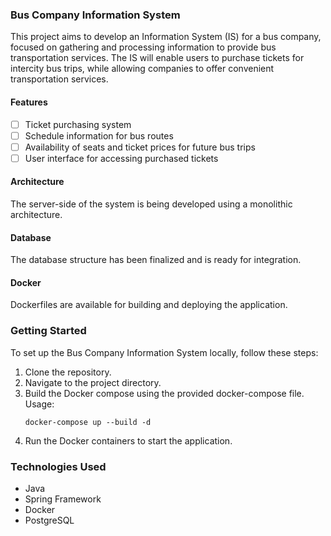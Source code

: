 ### Bus Company Information System

This project aims to develop an Information System (IS) for a bus company, focused on gathering and processing information to provide bus transportation services. The IS will enable users to purchase tickets for intercity bus trips, while allowing companies to offer convenient transportation services.

#### Features
- [ ] Ticket purchasing system
- [ ] Schedule information for bus routes
- [ ] Availability of seats and ticket prices for future bus trips
- [ ] User interface for accessing purchased tickets

#### Architecture
The server-side of the system is being developed using a monolithic architecture.

#### Database
The database structure has been finalized and is ready for integration.

#### Docker
Dockerfiles are available for building and deploying the application.

### Getting Started
To set up the Bus Company Information System locally, follow these steps:

1. Clone the repository.
2. Navigate to the project directory.
3. Build the Docker compose using the provided docker-compose file. 
Usage:
   ```
   docker-compose up --build -d
   ```
4. Run the Docker containers to start the application.

### Technologies Used
- Java
- Spring Framework
- Docker
- PostgreSQL
